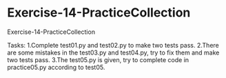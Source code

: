 # Exercise-14-PracticeCollection
 Exercise-14-PracticeCollection

Tasks:
1.Complete test01.py and test02.py to make two tests pass.
2.There are some mistakes in the test03.py and test04.py, try to fix them and make two tests pass.
3.The test05.py is given, try to complete code in practice05.py according to test05.